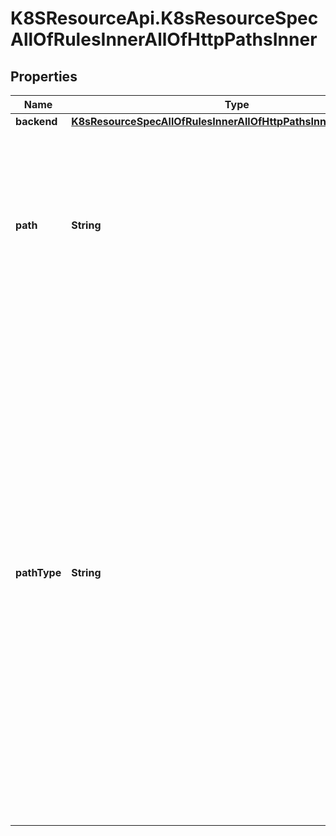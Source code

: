 # K8SResourceApi.K8sResourceSpecAllOfRulesInnerAllOfHttpPathsInner

## Properties

Name | Type | Description | Notes
------------ | ------------- | ------------- | -------------
**backend** | [**K8sResourceSpecAllOfRulesInnerAllOfHttpPathsInnerAllOfBackend**](K8sResourceSpecAllOfRulesInnerAllOfHttpPathsInnerAllOfBackend.md) |  | 
**path** | **String** | path is matched against the path of an incoming request. Currently it can contain characters disallowed from the conventional \&quot;path\&quot; part of a URL as defined by RFC 3986. Paths must begin with a &#39;/&#39; and must be present when using PathType with value \&quot;Exact\&quot; or \&quot;Prefix\&quot;. | [optional] 
**pathType** | **String** | pathType determines the interpretation of the path matching. PathType can be one of the following values: * Exact: Matches the URL path exactly. * Prefix: Matches based on a URL path prefix split by &#39;/&#39;. Matching is   done on a path element by element basis. A path element refers is the   list of labels in the path split by the &#39;/&#39; separator. A request is a   match for path p if every p is an element-wise prefix of p of the   request path. Note that if the last element of the path is a substring   of the last element in request path, it is not a match (e.g. /foo/bar   matches /foo/bar/baz, but does not match /foo/barbaz). * ImplementationSpecific: Interpretation of the Path matching is up to   the IngressClass. Implementations can treat this as a separate PathType   or treat it identically to Prefix or Exact path types. Implementations are required to support all path types. | 


